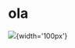 # ola
![](https://github.com/jessusgarciar/perro/blob/main/perro.gif){width='100px'}

<!---
jessusgarciar/jessusgarciar is a ✨ special ✨ repository because its `README.md` (this file) appears on your GitHub profile.
You can click the Preview link to take a look at your changes.
--->
